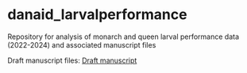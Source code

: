 # danaid_larvalperformance

Repository for analysis of monarch and queen larval performance data (2022-2024) and associated manuscript files

Draft manuscript files: [Draft manuscript](https://desertbotanicalgarden-my.sharepoint.com/:w:/g/personal/kpegram_dbg_org/EbUfWDhou5tLhPt0yjIfeUUBhp2hTMivtnyYX33sGMkyLA?e=ClEP8j)

